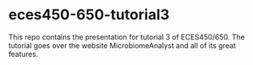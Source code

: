 # eces450-650-tutorial3

This repo contains the presentation for tutorial 3 of ECES450/650. The tutorial goes over the website MicrobiomeAnalyst and all of its great features.
